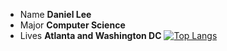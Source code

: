 - Name **Daniel Lee**
- Major **Computer Science**
- Lives **Atlanta and Washington DC**
[![Top Langs](https://github-readme-stats.vercel.app/api/top-langs/?username=danlee2002)](https://github.com/anuraghazra/github-readme-stats)

